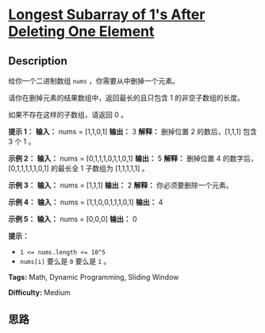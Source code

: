 # [Longest Subarray of 1's After Deleting One Element][title]

## Description

给你一个二进制数组 `nums` ，你需要从中删掉一个元素。

请你在删掉元素的结果数组中，返回最长的且只包含 1 的非空子数组的长度。

如果不存在这样的子数组，请返回 0 。



**提示 1：**
            **输入：** nums = [1,1,0,1]    **输出：** 3    **解释：** 删掉位置 2 的数后，[1,1,1] 包含 3 个 1 。

**示例 2：**
            **输入：** nums = [0,1,1,1,0,1,1,0,1]    **输出：** 5    **解释：** 删掉位置 4 的数字后，[0,1,1,1,1,1,0,1] 的最长全 1 子数组为 [1,1,1,1,1] 。

**示例 3：**
            **输入：** nums = [1,1,1]    **输出：** 2    **解释：** 你必须要删除一个元素。

**示例 4：**
            **输入：** nums = [1,1,0,0,1,1,1,0,1]    **输出：** 4    

**示例 5：**
            **输入：** nums = [0,0,0]    **输出：** 0    



**提示：**

  * `1 <= nums.length <= 10^5`
  * `nums[i]` 要么是 `0` 要么是 `1` 。


**Tags:** Math, Dynamic Programming, Sliding Window

**Difficulty:** Medium

## 思路

[title]: https://leetcode-cn.com/problems/longest-subarray-of-1s-after-deleting-one-element
